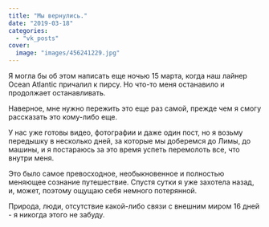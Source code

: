 ```yaml
---
title: "Мы вернулись."
date: "2019-03-18"
categories: 
  - "vk_posts"
cover:
  image: "images/456241229.jpg"
---
```


Я могла бы об этом написать еще ночью 15 марта, когда наш лайнер Ocean Atlantic причалил к пирсу. Но что-то меня останавило и продолжает останавливать.

Наверное, мне нужно пережить это еще раз самой, прежде чем я смогу рассказать это кому-либо еще.

<!--more-->

У нас уже готовы видео, фотографии и даже один пост, но я возьму передышку в несколько дней, за которые мы доберемся до Лимы, до машины, и я постараюсь за это время успеть перемолоть все, что внутри меня.

Это было самое превосходное, необыкновенное и полностью меняющее сознание путешествие. Спустя сутки я уже захотела назад, и, может, поэтому ощущаю себя немного потерянной.

Природа, люди, отсутствие какой-либо связи с внешним миром 16 дней - я никогда этого не забуду.
